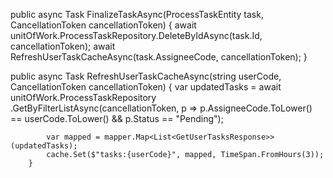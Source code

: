  public async Task FinalizeTaskAsync(ProcessTaskEntity task, CancellationToken cancellationToken)
        {
            await unitOfWork.ProcessTaskRepository.DeleteByIdAsync(task.Id, cancellationToken);
            await RefreshUserTaskCacheAsync(task.AssigneeCode, cancellationToken);
        }

 public async Task RefreshUserTaskCacheAsync(string userCode, CancellationToken cancellationToken)
        {
            var updatedTasks = await unitOfWork.ProcessTaskRepository
                .GetByFilterListAsync(cancellationToken, p => p.AssigneeCode.ToLower() == userCode.ToLower() && p.Status == "Pending");

            var mapped = mapper.Map<List<GetUserTasksResponse>>(updatedTasks);
            cache.Set($"tasks:{userCode}", mapped, TimeSpan.FromHours(3));
        }
        

